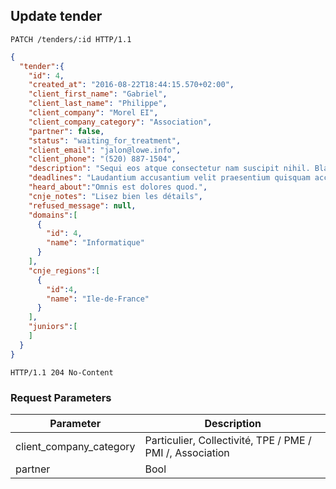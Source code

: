 ## Update tender

```http
PATCH /tenders/:id HTTP/1.1
```

```json
{
  "tender":{
    "id": 4,
    "created_at": "2016-08-22T18:44:15.570+02:00",
    "client_first_name": "Gabriel",
    "client_last_name": "Philippe",
    "client_company": "Morel EI",
    "client_company_category": "Association",
    "partner": false,
    "status": "waiting_for_treatment",
    "client_email": "jalon@lowe.info",
    "client_phone": "(520) 887-1504",
    "description": "Sequi eos atque consectetur nam suscipit nihil. Blanditiis ut aut dolorem et sed rerum. Optio provident corrupti tempore.",
    "deadlines": "Laudantium accusantium velit praesentium quisquam accusamus. Ut perferendis distinctio cupiditate voluptatem quod. Libero magni voluptates. Sed et aspernatur. Aut ex voluptatem itaque earum quia rerum.",
    "heard_about":"Omnis est dolores quod.",
    "cnje_notes": "Lisez bien les détails",
    "refused_message": null,
    "domains":[
      {
        "id": 4,
        "name": "Informatique"
      }
    ],
    "cnje_regions":[
      {
        "id":4,
        "name": "Ile-de-France"
      }
    ],
    "juniors":[
    ]
  }
}
```

```http
HTTP/1.1 204 No-Content
```

### Request Parameters

Parameter               | Description
----------------------- | ------
client_company_category | Particulier, Collectivité, TPE / PME / PMI /, Association 
partner                 | Bool